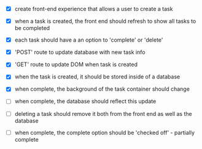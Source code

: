 

- [x] create front-end experience that allows a user to create a task
- [x] when a task is created, the front end should refresh to show all tasks to be completed
- [x] each task should have a an option to 'complete' or 'delete'
- [x] 'POST' route to update database with new task info
- [x] 'GET' route to update DOM when task is created
- [x] when the task is created, it should be stored inside of a database
- [x] when complete, the background of the task container should change


- [ ] when complete, the database should reflect this update
- [ ] deleting a task should remove it both from the front end as well as the database
- [ ] when complete, the complete option should be 'checked off' - partially complete
